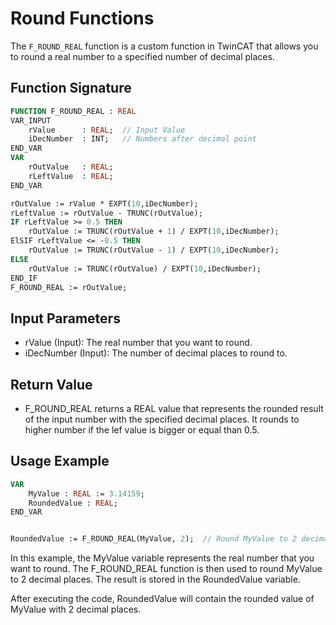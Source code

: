 # Round Functions

The `F_ROUND_REAL` function is a custom function in TwinCAT that allows you to round a real number to a specified number of decimal places.

## Function Signature

```pascal
FUNCTION F_ROUND_REAL : REAL
VAR_INPUT
    rValue      : REAL;  // Input Value
    iDecNumber  : INT;   // Numbers after decimal point
END_VAR
VAR
    rOutValue   : REAL;
    rLeftValue	: REAL;
END_VAR

rOutValue := rValue * EXPT(10,iDecNumber);
rLeftValue := rOutValue - TRUNC(rOutValue);
IF rLeftValue >= 0.5 THEN
	rOutValue := TRUNC(rOutValue + 1) / EXPT(10,iDecNumber);
ElSIF rLeftValue <= -0.5 THEN
	rOutValue := TRUNC(rOutValue - 1) / EXPT(10,iDecNumber);
ELSE
	rOutValue := TRUNC(rOutValue) / EXPT(10,iDecNumber);
END_IF
F_ROUND_REAL := rOutValue;
```

## Input Parameters
- rValue (Input): The real number that you want to round.
- iDecNumber (Input): The number of decimal places to round to.

## Return Value
- F_ROUND_REAL returns a REAL value that represents the rounded result of the input number with the specified decimal places. It rounds to higher number if the lef value is bigger or equal than 0.5.

## Usage Example

```pascal
VAR
    MyValue : REAL := 3.14159;
    RoundedValue : REAL;
END_VAR


RoundedValue := F_ROUND_REAL(MyValue, 2);  // Round MyValue to 2 decimal places - Rounded value = 3.14
```

In this example, the MyValue variable represents the real number that you want to round. The F_ROUND_REAL function is then used to round MyValue to 2 decimal places. The result is stored in the RoundedValue variable.

After executing the code, RoundedValue will contain the rounded value of MyValue with 2 decimal places.
